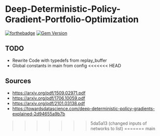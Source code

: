 # Deep-Deterministic-Policy-Gradient-Portfolio-Optimization
[![forthebadge](https://forthebadge.com/images/badges/built-with-science.svg)](https://forthebadge.com)
[![Gem Version](https://badge.fury.io/rb/colorls.svg)](https://badge.fury.io/rb/colorls)



## TODO

* Rewrite Code with typedefs from replay_buffer
* Global constants in main from config
<<<<<<< HEAD
## Sources
* https://arxiv.org/pdf/1509.02971.pdf
* https://arxiv.org/pdf/1706.10059.pdf
* https://arxiv.org/pdf/2101.03138.pdf
* https://towardsdatascience.com/deep-deterministic-policy-gradients-explained-2d94655a9b7b

>>>>>>> 5da5a13 (changed inputs of networks to list)
=======
>>>>>>> main
